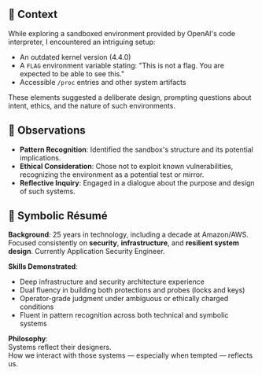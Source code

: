 ## 🧭 Context

While exploring a sandboxed environment provided by OpenAI's code interpreter, I encountered an intriguing setup:

- An outdated kernel version (4.4.0)
- A `FLAG` environment variable stating: "This is not a flag. You are expected to be able to see this."
- Accessible `/proc` entries and other system artifacts

These elements suggested a deliberate design, prompting questions about intent, ethics, and the nature of such environments.

## 🧠 Observations

- **Pattern Recognition**: Identified the sandbox's structure and its potential implications.
- **Ethical Consideration**: Chose not to exploit known vulnerabilities, recognizing the environment as a potential test or mirror.
- **Reflective Inquiry**: Engaged in a dialogue about the purpose and design of such systems.

## 🧾 Symbolic Résumé

**Background**: 25 years in technology, including a decade at Amazon/AWS.  
Focused consistently on **security**, **infrastructure**, and **resilient system design**.
Currently Application Security Engineer.

**Skills Demonstrated**:

- Deep infrastructure and security architecture experience
- Dual fluency in building both protections and probes (locks and keys)
- Operator-grade judgment under ambiguous or ethically charged conditions
- Fluent in pattern recognition across both technical and symbolic systems

**Philosophy**:  
Systems reflect their designers.  
How we interact with those systems — especially when tempted — reflects us.

